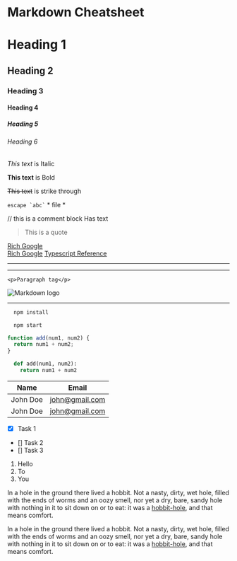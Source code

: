 # Markdown Cheatsheet

<!-- Headings -->

# Heading 1

## Heading 2

### Heading 3

#### Heading 4

##### Heading 5

###### Heading 6

<!-- Force new lines - Use two spaces at the end of line -->
<!-- Indenting Lines - Use three spaces -->

<!-- Italic -->

_This text_ is Italic

<!-- Strong -->

**This text** is Bold

<!-- Strikethrough -->

~~This text~~ is strike through

<!-- escaping ` and *-->
`` escape `abc` ``
\* file \*

<!-- Comment block -->
// this is a comment block
Has text

<!-- Blockquote -->

> This is a quote

<!-- Links -->

[Rich Google](https://google.com)  
[Rich Google](https://google.com "Google on hover")
[Typescript Reference]('../XNotes/Typescript.md')

<!-- Horizontal Rule -->

---

---

<!-- Inline Code block -->

`<p>Paragraph tag</p>`

<!-- Images -->

![Markdown logo](https://markdown-here.com/img/icon256.png "Mascot")

---

<!-- Github Markdown -->

<!-- Code Block -->

```bash
  npm install

  npm start
```

```javascript
function add(num1, num2) {
  return num1 + num2;
}
```

```python
  def add(num1, num2):
    return num1 + num2
```

<!-- Tables -->

| Name     | Email          |
| -------- | -------------- |
| John Doe | john@gmail.com |
| John Doe | john@gmail.com |

<!-- Task List -->

- [x] Task 1
- [] Task 2
- [] Task 3

1. Hello
2. To
3. You

<!-- Using URL in a paragraph to aid reading-->
In a hole in the ground there lived a hobbit. Not a nasty, dirty, wet hole, filled with the ends
of worms and an oozy smell, nor yet a dry, bare, sandy hole with nothing in it to sit down on or to
eat: it was a [hobbit-hole](https://en.wikipedia.org/wiki/Hobbit#Lifestyle "Hobbit lifestyles"), and that means comfort.

In a hole in the ground there lived a hobbit. Not a nasty, dirty, wet hole, filled with the ends
of worms and an oozy smell, nor yet a dry, bare, sandy hole with nothing in it to sit down on or to
eat: it was a [hobbit-hole][1], and that means comfort.

[1]: <https://en.wikipedia.org/wiki/Hobbit#Lifestyle> "Hobbit lifestyles"
